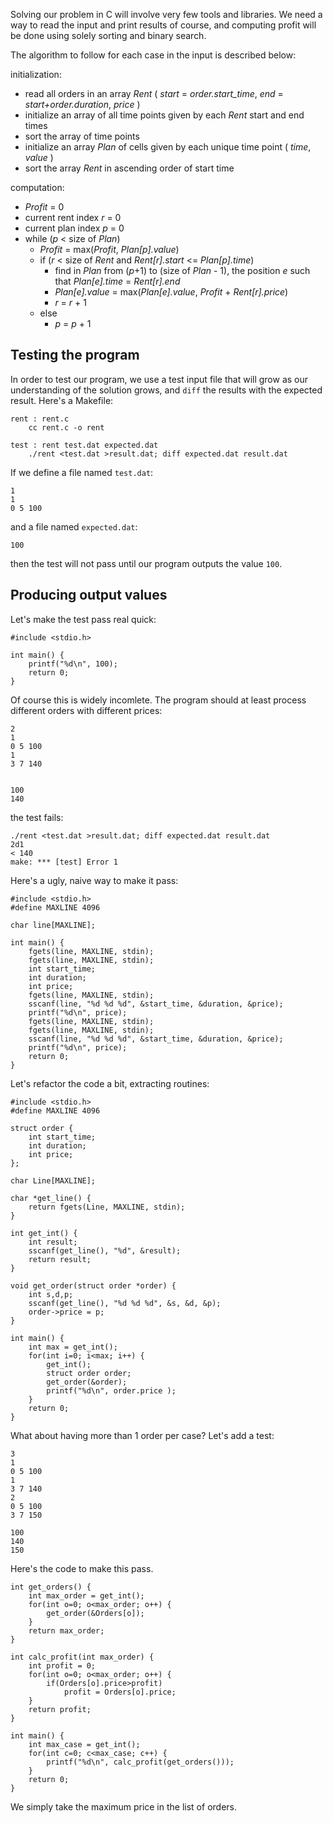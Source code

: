 Solving our problem in C will involve very few tools and libraries. We need a way to read the input and print results of course, and computing profit will be done using solely sorting and binary search. 

The algorithm to follow for each case in the input is described below:

initialization:

- read all orders in an array *Rent*  ( *start* = *order.start_time*, *end* = *start+order.duration*, *price* )
- initialize an array of all time points given by each *Rent* start and end times 
- sort the array of time points
- initialize an array *Plan* of cells given by each unique time point ( *time*, *value* )
- sort the array *Rent* in ascending order of start time

computation:

- *Profit* = 0
- current rent index *r* = 0
- current plan index *p* = 0
- while (*p* < size of *Plan*)
    - *Profit* = max(*Profit*, *Plan[p].value*)
    - if (*r* < size of *Rent* and *Rent[r].start* <= *Plan[p].time*)
       - find in *Plan* from (*p*+1) to (size of *Plan* - 1), the position *e* such that *Plan[e].time* = *Rent[r].end*
       - *Plan[e].value* = max(*Plan[e].value*, *Profit* + *Rent[r].price*)
       - *r* = *r* + 1
    - else
       -   *p* = *p* + 1

Testing the program
-------------------

In order to test our program, we use a test input file that will grow as our understanding of the solution grows, and `diff` the results with the expected result. Here's a Makefile:

    rent : rent.c
        cc rent.c -o rent

    test : rent test.dat expected.dat
        ./rent <test.dat >result.dat; diff expected.dat result.dat

If we define a file named `test.dat`:
 
    1
    1
    0 5 100

and a file named `expected.dat`:

    100

then the test will not pass until our program outputs the value `100`.

Producing output values
-----------------------

Let's make the test pass real quick:

    #include <stdio.h>

    int main() {
        printf("%d\n", 100);
        return 0;
    }


Of course this is widely incomlete. The program should at least process different orders with different prices:

    2
    1
    0 5 100
    1
    3 7 140


    100
    140

the test fails:

    ./rent <test.dat >result.dat; diff expected.dat result.dat
    2d1
    < 140
    make: *** [test] Error 1

Here's a ugly, naive way to make it pass:

    #include <stdio.h>
    #define MAXLINE 4096

    char line[MAXLINE];

    int main() {
        fgets(line, MAXLINE, stdin);
        fgets(line, MAXLINE, stdin);
        int start_time;
        int duration;
        int price;
        fgets(line, MAXLINE, stdin);
        sscanf(line, "%d %d %d", &start_time, &duration, &price); 
        printf("%d\n", price);
        fgets(line, MAXLINE, stdin);
        fgets(line, MAXLINE, stdin);
        sscanf(line, "%d %d %d", &start_time, &duration, &price); 
        printf("%d\n", price);
        return 0;
    }

Let's refactor the code a bit, extracting routines:

    #include <stdio.h>
    #define MAXLINE 4096

    struct order {
        int start_time;
        int duration;
        int price;
    };

    char Line[MAXLINE];

    char *get_line() {
        return fgets(Line, MAXLINE, stdin);
    }

    int get_int() {
        int result;
        sscanf(get_line(), "%d", &result);
        return result;
    }

    void get_order(struct order *order) {
        int s,d,p;
        sscanf(get_line(), "%d %d %d", &s, &d, &p);
        order->price = p; 
    }

    int main() {
        int max = get_int();
        for(int i=0; i<max; i++) {
            get_int();
            struct order order;
            get_order(&order);
            printf("%d\n", order.price );
        }
        return 0;
    }

What about having more than 1 order per case? Let's add a test:

    3
    1
    0 5 100
    1
    3 7 140
    2
    0 5 100
    3 7 150

    100
    140
    150

Here's the code to make this pass. 

    int get_orders() {
        int max_order = get_int();
        for(int o=0; o<max_order; o++) {
            get_order(&Orders[o]);
        }
        return max_order;
    }

    int calc_profit(int max_order) {
        int profit = 0;
        for(int o=0; o<max_order; o++) {
            if(Orders[o].price>profit)
                profit = Orders[o].price;
        }
        return profit;
    }

    int main() {
        int max_case = get_int();
        for(int c=0; c<max_case; c++) {
            printf("%d\n", calc_profit(get_orders()));   
        }
        return 0;
    }

We simply take the maximum price in the list of orders. 
